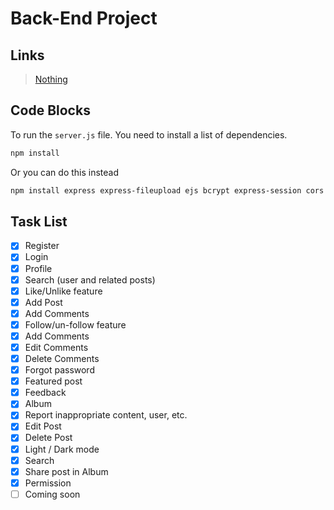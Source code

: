 # Back-End Project

## Links

> [Nothing](https://www.youtube.com/watch?v=dQw4w9WgXcQ "Do not click!")

## Code Blocks

To run the `server.js` file. You need to install a list of dependencies.

```sh
npm install
```

Or you can do this instead

```sh
npm install express express-fileupload ejs bcrypt express-session cors fluent-ffmpeg lightgallery dotenv mysql2 @ffmpeg-installer/ffmpeg multer
```

## Task List

-   [x] Register
-   [x] Login
-   [x] Profile
-   [x] Search (user and related posts)
-   [x] Like/Unlike feature
-   [x] Add Post
-   [x] Add Comments
-   [x] Follow/un-follow feature
-   [x] Add Comments
-   [x] Edit Comments
-   [x] Delete Comments
-   [x] Forgot password
-   [x] Featured post
-   [x] Feedback
-   [x] Album
-   [x] Report inappropriate content, user, etc.
-   [x] Edit Post
-   [x] Delete Post
-   [x] Light / Dark mode
-   [x] Search
-   [x] Share post in Album
-   [x] Permission
-   [ ] Coming soon
